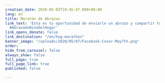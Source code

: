 ```yaml
---
creation_date: 2020-05-03T19:45:47.000+00:00
lang: en
title: Maratón de Abrazos
link_text: 'Esta es tu oportunidad de enviarle un abrazo y compartir tu amor. #MaratonDeAbrazos
  #AbrazaUnNinoDelHogar'
link_opens_donate: false
link_destination: "/en/hug-marathon"
banner_image: "/uploads/2020/05/07/Facebook-Cover-May7th.png"
order: 
hide_from_carousel: false
always_show: false
full_page: true
full_page_link: true
published: false

---
```

